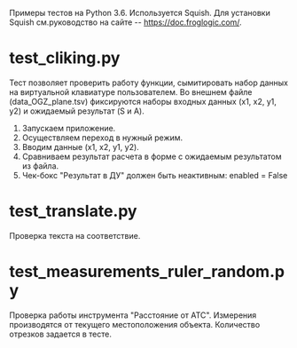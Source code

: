 Примеры тестов на Python 3.6. 
Используется Squish. Для установки Squish см.руководство на сайте -- https://doc.froglogic.com/.


# test_cliking.py
Тест позволяет проверить работу функции, сымитировать набор данных на виртуальной клавиатуре пользователем.
Во внешнем файле (data_OGZ_plane.tsv) фиксируются наборы входных данных (x1, x2, y1, y2) и ожидаемый результат (S и A).

1. Запускаем приложение.
2. Осуществляем переход в нужный режим.
3. Вводим данные (x1, x2, y1, y2).
4. Сравниваем результат расчета в форме с ожидаемым результатом из файла.
5. Чек-бокс "Результат в ДУ" должен быть неактивным: enabled = False

# test_translate.py
Проверка текста на соответствие.

# test_measurements_ruler_random.py
Проверка работы инструмента "Расстояние от АТС". Измерения производятся от текущего местоположения объекта.
Количество отрезков задается в тесте. 
